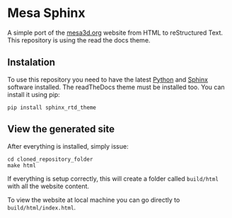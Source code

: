 # Mesa Sphinx
A simple port of the [mesa3d.org](mesa3d.org) website from HTML to reStructured Text.
This repository is using the read the docs theme.

## Instalation
To use this repository you need to have the latest [Python](https://www.python.org/) and [Sphinx](http://www.sphinx-doc.org/en/stable/) software installed.
The readTheDocs theme must be installed too.
You can install it using pip:

    pip install sphinx_rtd_theme

## View the generated site
After everything is installed, simply issue:

    cd cloned_repository_folder
    make html

If everything is setup correctly, this will create a folder called `build/html` with all the website content.


To view the website at local machine you can go directly to `build/html/index.html`.

